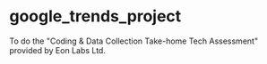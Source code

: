 # google_trends_project
To do the "Coding &amp; Data Collection Take-home Tech Assessment" provided by Eon Labs Ltd. 
